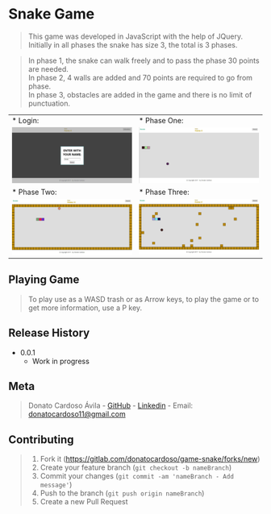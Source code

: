 # Snake Game

> This game was developed in JavaScript with the help of JQuery. Initially in all phases the snake has size 3, the total is 3 phases.

> In phase 1, the snake can walk freely and to pass the phase 30 points are needed.<br />
In phase 2, 4 walls are added and 70 points are required to go from phase.<br />
In phase 3, obstacles are added in the game and there is no limit of punctuation.<br />

<table>
    <tbody>
        <tr>
            <td>* Login:</td>
            <td>* Phase One:</td>
        </tr>
        <tr>
            <td><kbd><img src="img/login.jpg" width="300" /></kbd></td>
            <td><kbd><img src="img/phaseOne.jpg" width="300" /></kbd></td>
        </tr>
        <tr>
            <td>* Phase Two:</td>
            <td>* Phase Three:</td>
        </tr>
        <tr>
            <td><kbd><img src="img/phaseTwo.jpg" width="300" /></kbd></td>
            <td><kbd><img src="img/phaseThree.jpg" width="300" /></kbd></td>
        </tr>
    <tbody>
</table>


## Playing Game

> To play use as a WASD trash or as Arrow keys, to play the game or to get more information, use a P key.

## Release History

* 0.0.1
    * Work in progress

## Meta

> Donato Cardoso Ávila - [GitHub](https://github.com/donatocardoso/snake-game) - [Linkedin](www.linkedin.com/in/donato-cardoso) - Email: donatocardoso11@gmail.com

## Contributing

> 1. Fork it (<https://gitlab.com/donatocardoso/game-snake/forks/new>)
> 2. Create your feature branch (`git checkout -b nameBranch`)
> 3. Commit your changes (`git commit -am 'nameBranch - Add message'`)
> 4. Push to the branch (`git push origin nameBranch`)
> 5. Create a new Pull Request
